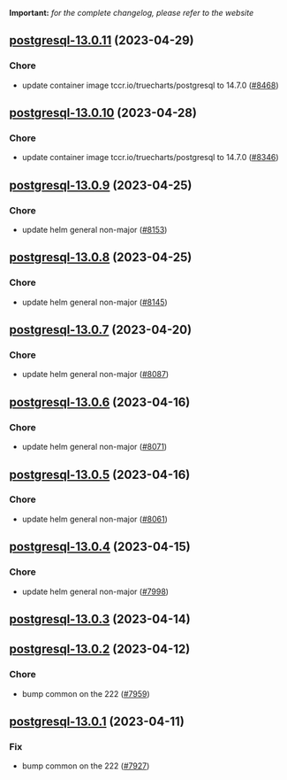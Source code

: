 **Important:**
*for the complete changelog, please refer to the website*




## [postgresql-13.0.11](https://github.com/truecharts/charts/compare/postgresql-13.0.10...postgresql-13.0.11) (2023-04-29)

### Chore

- update container image tccr.io/truecharts/postgresql to 14.7.0 ([#8468](https://github.com/truecharts/charts/issues/8468))
  
  


## [postgresql-13.0.10](https://github.com/truecharts/charts/compare/postgresql-13.0.9...postgresql-13.0.10) (2023-04-28)

### Chore

- update container image tccr.io/truecharts/postgresql to 14.7.0 ([#8346](https://github.com/truecharts/charts/issues/8346))
  
  


## [postgresql-13.0.9](https://github.com/truecharts/charts/compare/postgresql-13.0.8...postgresql-13.0.9) (2023-04-25)

### Chore

- update helm general non-major ([#8153](https://github.com/truecharts/charts/issues/8153))
  
  


## [postgresql-13.0.8](https://github.com/truecharts/charts/compare/postgresql-13.0.7...postgresql-13.0.8) (2023-04-25)

### Chore

- update helm general non-major ([#8145](https://github.com/truecharts/charts/issues/8145))
  
  


## [postgresql-13.0.7](https://github.com/truecharts/charts/compare/postgresql-13.0.6...postgresql-13.0.7) (2023-04-20)

### Chore

- update helm general non-major ([#8087](https://github.com/truecharts/charts/issues/8087))
  
  


## [postgresql-13.0.6](https://github.com/truecharts/charts/compare/postgresql-13.0.5...postgresql-13.0.6) (2023-04-16)

### Chore

- update helm general non-major ([#8071](https://github.com/truecharts/charts/issues/8071))
  
  


## [postgresql-13.0.5](https://github.com/truecharts/charts/compare/postgresql-13.0.4...postgresql-13.0.5) (2023-04-16)

### Chore

- update helm general non-major ([#8061](https://github.com/truecharts/charts/issues/8061))
  
  


## [postgresql-13.0.4](https://github.com/truecharts/charts/compare/postgresql-13.0.3...postgresql-13.0.4) (2023-04-15)

### Chore

- update helm general non-major ([#7998](https://github.com/truecharts/charts/issues/7998))
  
  


## [postgresql-13.0.3](https://github.com/truecharts/charts/compare/postgresql-13.0.2...postgresql-13.0.3) (2023-04-14)




## [postgresql-13.0.2](https://github.com/truecharts/charts/compare/postgresql-13.0.1...postgresql-13.0.2) (2023-04-12)

### Chore

- bump common on the 222 ([#7959](https://github.com/truecharts/charts/issues/7959))
  
  


## [postgresql-13.0.1](https://github.com/truecharts/charts/compare/postgresql-13.0.0...postgresql-13.0.1) (2023-04-11)

### Fix

- bump common on the 222 ([#7927](https://github.com/truecharts/charts/issues/7927))
  
  
